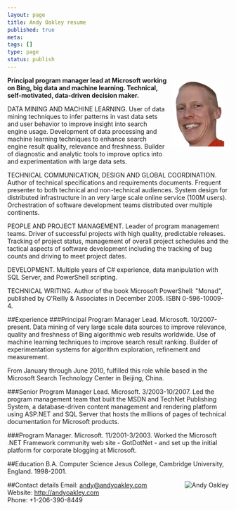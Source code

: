 ```yaml
---
layout: page
title: Andy Oakley resume
published: true
meta:
tags: []
type: page
status: publish
---
```

<img style="float: right; margin: 10px; border: 0px;" title="andy_oakley" src="/about/andy_oakley.jpg" alt="Andy Oakley" width="119" height="149" />

**Principal program manager lead at Microsoft working on Bing, big data and machine learning. Technical, self-motivated, data-driven decision maker.**

DATA MINING AND MACHINE LEARNING. User of data mining techniques to infer patterns in vast data sets and user behavior to improve insight into search engine usage. Development of data processing and machine learning techniques to enhance search engine result quality, relevance and freshness. Builder of diagnostic and analytic tools to improve optics into and experimentation with large data sets.

TECHNICAL COMMUNICATION, DESIGN  AND GLOBAL COORDINATION. Author of technical specifications and requirements documents. Frequent presenter to both technical and non-technical audiences. System design for distributed infrastructure in an very large scale online service (100M users). Orchestration of software development teams distributed over multiple continents.

PEOPLE AND PROJECT MANAGEMENT. Leader of program management teams. Driver of successful projects with high quality, predictable releases. Tracking of project status, management of overall project schedules and the tactical aspects of software development including the tracking of bug counts and driving to meet project dates.

DEVELOPMENT. Multiple years of C# experience, data manipulation with SQL Server, and PowerShell scripting.

TECHNICAL WRITING. Author of the book Microsoft PowerShell: "Monad", published by O'Reilly &amp; Associates in December 2005. ISBN 0-596-10009-4.

##Experience
###Principal Program Manager Lead. Microsoft. 10/2007-present.
Data mining of very large scale data sources to improve relevance, quality and freshness of Bing algorithmic web results worldwide. Use of machine learning techniques to improve search result ranking. Builder of experimentation systems for algorithm exploration, refinement and measurement.

From January through June 2010, fulfilled this role while based in the Microsoft Search Technology Center in Beijing, China.

###Senior Program Manager Lead. Microsoft. 3/2003-10/2007.
Led the program management team that built the MSDN and TechNet Publishing System, a database-driven content management and rendering platform using ASP.NET and SQL Server that hosts the millions of pages of technical documentation for Microsoft products.

###Program Manager. Microsoft. 11/2001-3/2003.
Worked the Microsoft .NET Framework community web site - GotDotNet - and set up the initial platform for corporate blogging at Microsoft.

##Education
B.A. Computer Science
Jesus College, Cambridge University, England. 1998-2001.

<img style="float:right; border: none" src="http://chart.apis.google.com/chart?cht=qr&chs=100x100&chld=L&choe=UTF-8&chl=MECARD%3AN%3AAndy+Oakley%3BTEL%3A%2B14257806255%3BURL%3Ahttp%5C%3A%2F%2Fwww.andyoakley.com%3BEMAIL%3Aandy%40andyoakley.com%3B%3B" alt="Andy Oakley" />
##Contact details
Email: <a href="andy@andyoakley.com">andy@andyoakley.com</a><br />
Website: <a href="http://andyoakley.com">http://andyoakley.com</a><br />
Phone: +1-206-390-8449


